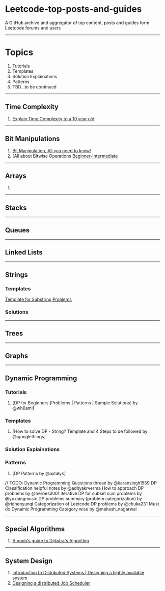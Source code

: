 # Leetcode-top-posts-and-guides
A GitHub archive and aggregator of top content, posts and guides form Leetcode forums and users

---------------

# Topics
1. Tutorials
2. Templates
3. Solution Explainations
4. Patterns
5. TBD...to be continued

-----------------------
## Time Complexity
1. [Explain Time Complexity to a 10 year old](https://leetcode.com/discuss/general-discussion/1050754/Explain-Time-Complexity-to-a-10-year-old)



------------------

## Bit Manipulations
1. [Bit Manipulation, All you need to know!](https://leetcode.com/discuss/general-discussion/1080312/Bit-Manipulation-All-that-you-must-know!)
2. [All about Bitwise Operations [Beginner-Intermediate](https://leetcode.com/discuss/general-discussion/1073221/All-about-Bitwise-Operations-Beginner-Intermediate)

------------------

## Arrays
1.

-------------------


## Stacks

--------------------------


## Queues


--------------------------

## Linked Lists


----------------------------

## Strings

  ### Templates
[Template for Substring Problems](https://leetcode.com/problems/minimum-window-substring/discuss/26808/Here-is-a-10-line-template-that-can-solve-most-'substring'-problems)

  ### Solutions
  

-------------------------------

## Trees


----------------------------------

## Graphs



-----------------------------

## Dynamic Programming

  ### Tutorials
  1. [DP for Beginners [Problems | Patterns | Sample Solutions] by @wh0ami]
  
  
  ### Templates
  1. [How to solve DP - String? Template and 4 Steps to be followed by @igooglethings]
  
  
  ### Solution Explainations
  
  
  
  ### Patterns
  1. [DP Patterns by @aatalyk]


// TODO:
Dynamic Programming Questions thread by @karansingh1559
DP Classification helpful notes by @adityakrverma
How to approach DP problems by @heroes3001
Iterative DP for subset sum problems by @yuxiangmusic
DP problems summary (problem categorization) by @richenyunqi
Categorization of Leetcode DP problems by @chuka231
Must do Dynamic Programming Category wise by @mahesh_nagarwal


---------------------------------------

## Special Algorithms
1. [A noob's guide to Dijkstra's Algorithm](https://leetcode.com/discuss/general-discussion/1059477/A-noob's-guide-to-Djikstra's-Algorithm)




------------------------------

## System Design
1. [Introduction to Distributed Systems | Designing a highly available system](https://leetcode.com/discuss/general-discussion/1105898/System-Design%3A-Introduction-to-Distributed-Systems-or-Designing-a-highly-available-system)
2. [Designing a distributed Job Scheduler](https://leetcode.com/discuss/general-discussion/1082786/System-Design%3A-Designing-a-distributed-Job-Scheduler-or-Many-interesting-concepts-to-learn)



